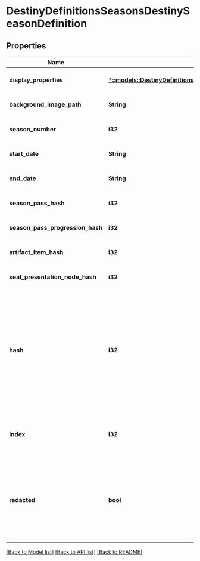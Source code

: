 # DestinyDefinitionsSeasonsDestinySeasonDefinition

## Properties
Name | Type | Description | Notes
------------ | ------------- | ------------- | -------------
**display_properties** | [***::models::DestinyDefinitionsCommonDestinyDisplayPropertiesDefinition**](Destiny.Definitions.Common.DestinyDisplayPropertiesDefinition.md) |  | [optional] [default to null]
**background_image_path** | **String** |  | [optional] [default to null]
**season_number** | **i32** |  | [optional] [default to null]
**start_date** | **String** |  | [optional] [default to null]
**end_date** | **String** |  | [optional] [default to null]
**season_pass_hash** | **i32** |  | [optional] [default to null]
**season_pass_progression_hash** | **i32** |  | [optional] [default to null]
**artifact_item_hash** | **i32** |  | [optional] [default to null]
**seal_presentation_node_hash** | **i32** |  | [optional] [default to null]
**hash** | **i32** | The unique identifier for this entity. Guaranteed to be unique for the type of entity, but not globally.  When entities refer to each other in Destiny content, it is this hash that they are referring to. | [optional] [default to null]
**index** | **i32** | The index of the entity as it was found in the investment tables. | [optional] [default to null]
**redacted** | **bool** | If this is true, then there is an entity with this identifier/type combination, but BNet is not yet allowed to show it. Sorry! | [optional] [default to null]

[[Back to Model list]](../README.md#documentation-for-models) [[Back to API list]](../README.md#documentation-for-api-endpoints) [[Back to README]](../README.md)



